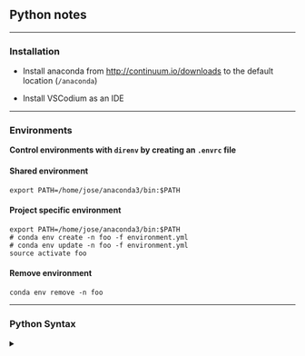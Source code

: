 ## Python notes

------------------------------
### Installation

* Install anaconda from  http://continuum.io/downloads to the default location (`/anaconda`)

* Install VSCodium as an IDE

------------------------------
### Environments

**Control environments with `direnv` by creating an `.envrc` file**

#### Shared environment 

`export PATH=/home/jose/anaconda3/bin:$PATH`

#### Project specific environment

```
export PATH=/home/jose/anaconda3/bin:$PATH
# conda env create -n foo -f environment.yml
# conda env update -n foo -f environment.yml
source activate foo
```

#### Remove environment

`conda env remove -n foo`

------------------------------
### Python Syntax
<details>
<summary markdown='span'> 
</summary>

```python
dir("blah") # gives list of relevant methods (e.g., blah = str)
```

### duplicating arrays
```python
a = [1,2,3]
b = a       # completely linked
c = a*1     # duplicate
a is b
a is not c
```
### adding to lists
```python
x = [2, -5, 3, 1, -3]
x.append(3)
x.extend([3,4])
```

### dictionaries

```python
x = {"name": "karl", "age": "really_old", "shoe_size": 8}
x["shoe_size"]
x.keys()
x.values()
list(x.keys())
list(x.values())
```

### joining list elements into a string
> a bit odd to me: separator.join(list)

```python
x = ["a", "b", "c"]
",".join(x)
```

### defining null values
```python
x = None
```

### loop
```python

for i in range(10):
    print(i)
```

### numpy

```python
x = numpy.array([[1,2],[3,4],[5,6],[7,8]])
numpy.shape(x) # tuple (immutable) with (n_rows, n_cols)
x[0,0]
x[:,1]
x[2,:]
```

### matplotlib

```python
import matplotlib.pyplot as plt
plt.figure()
x = [xv+1 for xv in range(6)]
y = [xv**2 for xv in x]
plt.xlabel("X")
plt.ylabel("Y")
plt.title("first matplotlib plot")
plt.plot(x, y)
plt.show()
```

### Various by python (v3.3) stuff while I learned the langugage that was really useful to me:
 * google course on python:     https://developers.google.com/edu/python/
 * software carpentry bootcamp: http://software-carpentry.org/v4/python/index.html

### loops
```python
for x in range(1, 10):
  print(x, end="")
print()

for x in range(9, 4, -1):
  print(x, end="")
print()

for x in range(0, 21, 5):
  print(x, end=" ")
print()
```

### string methods
```python
print('Length of "This is a test"', end="")
print(len('This is a test'))

print('This is a test'.lower())

print('This is a test'.upper())

print('This is a test'.swapcase())
```

### reverse ("extended slice syntax": begin:end:step)
print("This is a test"[::-1])

### string manipulation & reg ex
import re
### sub just the first
print(re.sub('bar', 'foo', 'foobarfoobar', count=1))

### split on whitespace
print("Blah blah blah. ".split())

### arrays (lists)
arr = [1, "test", 2, 3, 4]
for x in arr:
  print(str(x) + "X ", end="")
print()

### formated print
for x in arr:
  print("%sX " % x, end="")
print()

### map
x = list(map(lambda x:x+1, range(6)))
print(x)

### list comprehension
x = [y+1 for y in range(6)]
print(x)

y = list(map(lambda x:x+2, range(6)))
print(' '.join(map(str, y)))

### ranges
x = list(range(6))
y = list(range(1, 7))
z = list(range(3, 50, 5))
print(x, y, z)

### loops
```python
for i in range(1,6):
  print("%d^2 = %d" % (i, i**2))

i = 1
while i <= 5:
  print("%d^2 = %d" % (i, i**2))
  i += 1
```

### other array methods
```python
x = list(range(1,6))
y = [2, 4, 1]
print(x+y)
print(":".join(map(str, x+y)))
```

### aliasing
```python
x = list(range(1,6))
y = [2, 4, 1]
z = x # aliased
zz = list(x) # a copy
id(x) == id(z)  # True
id(x) != id(zz) # True
for yy in y:
  if yy in x: x.remove(yy)
print(x, z, zz)

print(3 in x)
print(7 in x)
print(x[0]) # first element
print(x[-1]) # last element

z = range(5, 9)
print(z[-2:]) # a range
z = list(z)
print(z[-2:]) # now a list
zz = z.reverse() # doesn't return
print(z, zz) # zz = None
zz = reversed(z)
print(zz) # an iterator
zz = list(reversed(z))
print(zz) # a list
```

### hashes (hash is called a 'dict')
```python
x = {"a" : 1, "b" : 2, "c" : 3}
print(x['a'])
for (value,key) in x.items()
  print(key, ' -> ', value)
print(list(x.keys()))
x.pop("a")
print(x)

x = {"a" : 1, "b" : 2, "c" : 3}
z = list(x.keys())  # need list() since I'll be modifying the keys in place
for key in z: # "for key in x:" would work if I weren't modifying the keys in place
  if x[key] == 2:
    x.pop(key)
print(x)
```

### alternatively:
```python
x = {"a" : 1, "b" : 2, "c" : 3}
z = [key for key in x.keys() if x[key] == 2]
z = [key for key in x if x[key] == 2] # equivalently
for key in z:
  x.pop(key)
print(x)

x = {"a":1, "b":2}
x['d'] = x['d']+1 if 'd' in x else 1
```

### slices of arrays, negative index to start from end
```python
a = list(range(2, 13, 2))
print(a[1:3])
print(a[-1])
print(a[-3:-2])
print(a[-3])
print(a[-3:-1])
```

### conversion between classes
```python
int("5")        # to integer
float("6")      # to float
str(252.3)      # to string
```

### a bit of text manipulation
```python
text = '''We may at once admit that any inference from the particular
to the general must be attended with some degree of uncertainty,
but this is not the same as to admit that such inference cannot
be absolutely rigorous, for the nature and degree of the uncertainty
may itself be capable of rigorous expression.'''
stopwords = 'the a by on for of are with just but and to my in I has some'.lower().split()
words = text.lower().split()
keywords = [word for word in words if word not in stopwords]
print(' '.join(keywords))
print("no. char  =", len(' '.join(keywords)))
print("no. words =", len(keywords))
```

### playing with map
```python
n = 8
counts = map(lambda x: 0, range(n))
print(' '.join(map(str, counts)))
import random
x = map(lambda z: random.randint(1,8), range(1000))
counts = []
for i in range(1,9):
  counts.append( sum(z==i for z in y) )
print(' '.join(map(str, counts)))
```

### looping over hashes (also sorting)
```python
words = '''We may at once admit that any inference from the particular to the general
must be attended with some degree of uncertainty, but this is not the same as to
admit that such inference cannot be absolutely rigorous, for the nature and
degree of the uncertainty may itself be capable of rigorous expression.'''.split()
import re
words = list(map(lambda word: re.sub(r'[,\.]', '', word), words))
wordcount = {}
for word in words:
  wordcount[word] = wordcount[word]+1 if word in wordcount else 1
```

### sort by word length
sorted(wordcount.keys(), key=len)

### sort by count
sorted(wordcount.keys(), key=lambda x: wordcount[x])

### by count then word length
sorted(wordcount.keys(), key=lambda x: [wordcount[x], len(x)])

### by word length then count
```python
sorted(wordcount.keys(), key=lambda x: [len(x), wordcount[x]])
```

### by count then word length, but reversed
```python
sorted(wordcount.keys(), key=lambda x: [wordcount[x], len(x)], reverse=True)
```

### using a function
```python
def count_and_length (a):
  return [wordcount[a], len(a)]
sorted(wordcount.keys(), key=count_and_length)
```

### regex
```python
import re
if not re.search(r'AM', 'am'):
  print('ok 1')
if re.search(r'(?i)AM', 'am'):
  print('ok 2')
if re.search(r'AM', 'am', re.IGNORECASE):
  print('ok 3')
multi = 'blah a number of special\nAll of these are'
if re.search(r'\Ablah', multi):
  print('ok 4')
if not re.search(r'\AAll', multi):
  print('ok 5')
if re.search(r'^blah', multi):
  print('ok 6')
if not re.search(r'^All', multi):
  print('ok 7')
if re.search(r'^A', multi, re.MULTILINE):
  print('ok 8')
if not re.search(r'special\Z', multi):
  print('ok 9')
if re.search(r'special$', multi, re.MULTILINE):
  print('ok 10')
if re.search(r'are\Z', multi, re.MULTILINE):
  print('ok 11')
if re.search(r'are\Z', multi):
  print('ok 12')
if not re.search(r'special$', multi):
  print('ok 13')
if re.search(r'special$', multi, re.MULTILINE):
  print('ok 14')
if re.search(r'are$', multi):
  print('ok 15')
if not re.search(r'blah.*are', multi):
  print('ok 16')
if re.search(r'blah.*are', multi, re.DOTALL):
  print('ok 17')
x = 'Today is 11/26/2013, while tomorrow is 11/27/2013.'
z = re.search(r'(\d+)/(\d+)/(\d+)', x)
if z:
  print('Month = %s, day = %s, year = %s' % (z.group(1), z.group(2), z.group(3)))
zz = re.findall(r'(\d+)/(\d+)/(\d+)', x)
if zz:
  print('Month = %s, day = %s, year = %s' % (zz[0][0], zz[0][1], zz[0][2]))
if len(zz) > 1:
  print('Month = %s, day = %s, year = %s' % (zz[1][0], zz[1][1], zz[1][2]))
```

</details>
